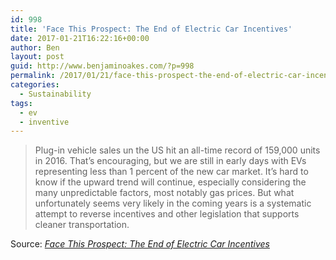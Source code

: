 ```yaml
---
id: 998
title: 'Face This Prospect: The End of Electric Car Incentives'
date: 2017-01-21T16:22:16+00:00
author: Ben
layout: post
guid: http://www.benjaminoakes.com/?p=998
permalink: /2017/01/21/face-this-prospect-the-end-of-electric-car-incentives/
categories:
  - Sustainability
tags:
  - ev
  - inventive
---
```

> Plug-in vehicle sales un the US hit an all-time record of 159,000 units in 2016. That’s encouraging, but we are still in early days with EVs representing less than 1 percent of the new car market. It’s hard to know if the upward trend will continue, especially considering the many unpredictable factors, most notably gas prices. But what unfortunately seems very likely in the coming years is a systematic attempt to reverse incentives and other legislation that supports cleaner transportation.

Source: _[Face This Prospect: The End of Electric Car Incentives](http://www.plugincars.com/face-prospect-end-electric-car-incentives-132558.html)_